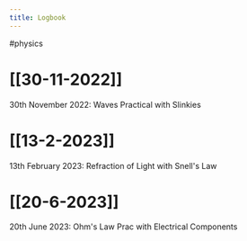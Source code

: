 ```yaml
---
title: Logbook
---
```


#physics
# [[30-11-2022]]
30th November 2022: Waves Practical with Slinkies

# [[13-2-2023]]
13th February 2023: Refraction of Light with Snell's Law 

# [[20-6-2023]]
20th June 2023: Ohm's Law Prac with Electrical Components